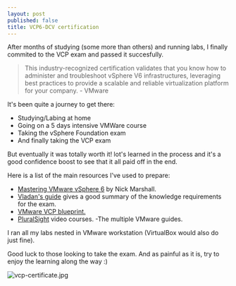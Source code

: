```yaml
---
layout: post
published: false
title: VCP6-DCV certification
---
```

After months of studying (some more than others) and running labs, I finally commited to the VCP exam and passed it succesfully.

> This industry-recognized certification validates that you know how to administer and troubleshoot vSphere V6 infrastructures, leveraging best practices to provide a scalable and reliable virtualization platform for your company. - VMware

It's been quite a journey to get there:

- Studying/Labing at home
- Going on a 5 days intensive VMWare course
- Taking the vSphere Foundation exam
- And finally taking the VCP exam

But eventually it was totally worth it! lot's learned in the process and it's a good confidence boost to see that it all paid off in the end.

Here is a list of the main resources I've used to prepare:

- [Mastering VMware vSphere 6](https://www.amazon.co.uk/Mastering-VMware-vSphere-Nick-Marshall-x/dp/1118925157) by Nick Marshall.
- [Vladan's guide](https://www.vladan.fr/vcp6-dcv/) gives a good summary of the knowledge requirements for the exam.
- [VMware VCP blueprint.](https://mylearn.vmware.com/mgrReg/plan.cfm?plan=64180&ui=www_cert)
- [PluralSight](https://www.google.co.uk/url?sa=t&rct=j&q=&esrc=s&source=web&cd=1&cad=rja&uact=8&ved=0ahUKEwiFxtXm3b_SAhXrCsAKHbfTAlkQFggcMAA&url=https%3A%2F%2Fwww.pluralsight.com%2F&usg=AFQjCNFLP2LFrnKDWAl0FEnHLfjcdv184Q&sig2=54Lq_sxocd1TOwTKwuO27w) video courses.
-The multiple VMware guides.

I ran all my labs nested in VMware workstation (VirtualBox would also do just fine).

Good luck to those looking to take the exam. And as painful as it is, try to enjoy the learning along the way :)

![vcp-certificate.jpg]({{site.baseurl}}/img/vcp-certificate.jpg)